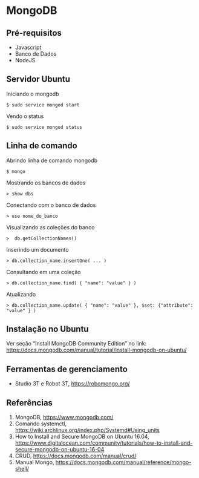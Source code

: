 # MongoDB

## Pré-requisitos
* Javascript
* Banco de Dados 
* NodeJS 

## Servidor Ubuntu
Iniciando o mongodb
```
$ sudo service mongod start
```
Vendo o status 
```
$ sudo service mongod status
```
## Linha de comando 
Abrindo linha de comando mongodb 
```
$ mongo 
```

Mostrando os bancos de dados
```
> show dbs  
```

Conectando com o banco de dados
```
> use nome_do_banco  
```

Visualizando as coleções do banco 
```
>  db.getCollectionNames() 
```

Inserindo um documento 
```
> db.collection_name.insertOne( ... ) 
```

Consultando em uma coleção 
```
> db.collection_name.find( { "name": "value" } )
```

Atualizando  
```
> db.collection_name.update( { "name": "value" }, $set: {"attribute": "value" } )
```


## Instalação no Ubuntu 

Ver seção “Install MongoDB Community Edition” no link: 
https://docs.mongodb.com/manual/tutorial/install-mongodb-on-ubuntu/ 

## Ferramentas de gerenciamento 
* Studio 3T e Robot 3T, https://robomongo.org/  

## Referências 
1. MongoDB, https://www.mongodb.com/
1. Comando systemctl, https://wiki.archlinux.org/index.php/Systemd#Using_units 
1. How to Install and Secure MongoDB on Ubuntu 16.04, https://www.digitalocean.com/community/tutorials/how-to-install-and-secure-mongodb-on-ubuntu-16-04
1. CRUD, https://docs.mongodb.com/manual/crud/ 
1. Manual Mongo, https://docs.mongodb.com/manual/reference/mongo-shell/
